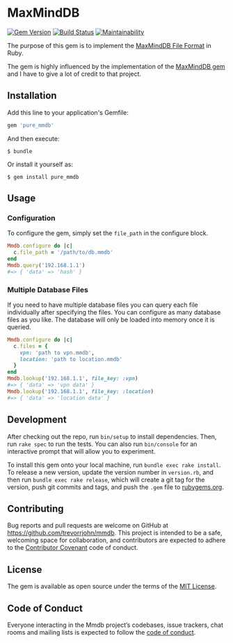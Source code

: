 # MaxMindDB

[![Gem Version](https://badge.fury.io/rb/pure_mmdb.svg)](https://badge.fury.io/rb/pure_mmdb)
[![Build Status](https://travis-ci.org/trevorrjohn/mmdb.svg?branch=master)](https://travis-ci.org/trevorrjohn/mmdb)
[![Maintainability](https://api.codeclimate.com/v1/badges/7eb3d3e1389a8c16a2da/maintainability)](https://codeclimate.com/github/trevorrjohn/mmdb/maintainability)

The purpose of this gem is to implement the [MaxMindDB File Format](http://maxmind.github.io/MaxMind-DB/) in Ruby. 

The gem is highly influenced by the implementation of the [MaxMindDB gem](https://github.com/yhirose/maxminddb) and I have to give a lot of credit to that project.

## Installation

Add this line to your application's Gemfile:

```ruby
gem 'pure_mmdb'
```

And then execute:

    $ bundle

Or install it yourself as:

    $ gem install pure_mmdb

## Usage

### Configuration

To configure the gem, simply set the `file_path` in the configure block.

```ruby
Mmdb.configure do |c|
  c.file_path = '/path/to/db.mmdb'
end
Mmdb.query('192.168.1.1')
#=> { 'data' => 'hash' }
```

### Multiple Database Files

If you need to have multiple database files you can query each file individually after specifying the files. You can configure as many database files as you like. The database will only be loaded into memory once it is queried.

```ruby
Mmdb.configure do |c|
  c.files = {
    vpn: 'path to vpn.mmdb',
    location: 'path to location.mmdb'
  }
end
Mmdb.lookup('192.168.1.1', file_key: :vpn)
#=> { 'data' => 'vpn data' }
Mmdb.lookup('192.168.1.1', file_key: :location)
#=> { 'data' => 'location data' }
```

## Development

After checking out the repo, run `bin/setup` to install dependencies. Then, run `rake spec` to run the tests. You can also run `bin/console` for an interactive prompt that will allow you to experiment.

To install this gem onto your local machine, run `bundle exec rake install`. To release a new version, update the version number in `version.rb`, and then run `bundle exec rake release`, which will create a git tag for the version, push git commits and tags, and push the `.gem` file to [rubygems.org](https://rubygems.org).

## Contributing

Bug reports and pull requests are welcome on GitHub at https://github.com/trevorrjohn/mmdb. This project is intended to be a safe, welcoming space for collaboration, and contributors are expected to adhere to the [Contributor Covenant](http://contributor-covenant.org) code of conduct.  
## License

The gem is available as open source under the terms of the [MIT License](https://opensource.org/licenses/MIT).

## Code of Conduct

Everyone interacting in the Mmdb project’s codebases, issue trackers, chat rooms and mailing lists is expected to follow the [code of conduct](https://github.com/trevorrjohn/mmdb/blob/master/CODE_OF_CONDUCT.md).
